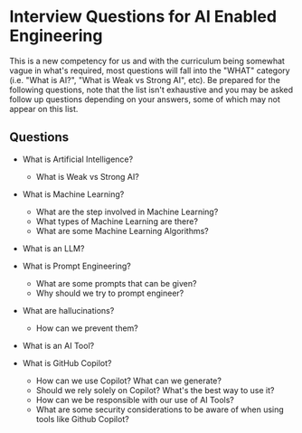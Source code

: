 # Interview Questions for AI Enabled Engineering

This is a new competency for us and with the curriculum being somewhat vague in what's required, most questions will fall into the "WHAT" category (i.e. "What is AI?", "What is Weak vs Strong AI", etc). Be prepared for the following questions, note that the list isn't exhaustive and you may be asked follow up questions depending on your answers, some of which may not appear on this list.

## Questions

- What is Artificial Intelligence?
    - What is Weak vs Strong AI?

- What is Machine Learning?

    - What are the step involved in Machine Learning?
    - What types of Machine Learning are there?
    - What are some Machine Learning Algorithms?

- What is an LLM?

- What is Prompt Engineering?
    - What are some prompts that can be given?
    - Why should we try to prompt engineer?

- What are hallucinations?
    - How can we prevent them?

- What is an AI Tool?

- What is GitHub Copilot?
    - How can we use Copilot? What can we generate?
    - Should we rely solely on Copilot? What's the best way to use it?
    - How can we be responsible with our use of AI Tools?
    - What are some security considerations to be aware of when using tools like Github Copilot?
